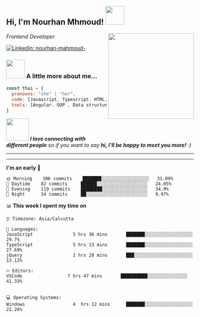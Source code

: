 <h2> Hi, I'm Nourhan Mhmoud! <img src="https://media.giphy.com/media/mGcNjsfWAjY5AEZNw6/giphy.gif" width="50"></h2>
<img align='right' src="https://media.giphy.com/media/ieyl9zmCjO4b4t6qoY/giphy.gif" width="230">
<p><em>Frontend Developer
</em></p>

[![Linkedin: nourhan-mahmoud-](https://img.shields.io/badge/-NourhanMahmoud-blue?style=flat-square&logo=Linkedin&logoColor=white&link=https://www.linkedin.com/in/nourhan-mahmoud-)](https://www.linkedin.com/in/nourhan-mahmoud-)

### <img src="https://media.giphy.com/media/VgCDAzcKvsR6OM0uWg/giphy.gif" width="50"> A little more about me...  

```javascript
const thai = {
  pronouns: "she" | "her",
  code: [Javascript, Typescript, HTML, CSS, CSS3, AJAX, Bootstrap],
  tools: [Angular, OOP , Data structure , Styled-Components],
}
```

<img src="https://media.giphy.com/media/LnQjpWaON8nhr21vNW/giphy.gif" width="60"> <em><b>I love connecting with different people</b> so if you want to say <b>hi, I'll be happy to meet you more!</b> :)</em>

---

---
<!--START_SECTION:waka-->
**I'm an early 🐤** 

```text
🌞 Morning    106 commits    ███████░░░░░░░░░░░░░░░░░░   31.09% 
🌆 Daytime    82 commits     ██████░░░░░░░░░░░░░░░░░░░   24.05% 
🌃 Evening    119 commits    ████████░░░░░░░░░░░░░░░░░   34.9% 
🌙 Night      34 commits     ██░░░░░░░░░░░░░░░░░░░░░░░   9.97%

```


📊 **This week I spent my time on** 

```text
⌚︎ Timezone: Asia/Calcutta

💬 Languages: 
JavaScript               5 hrs 36 mins       ███████░░░░░░░░░░░░░░░░░░   29.7% 
TypeScript               5 hrs 13 mins       ███████░░░░░░░░░░░░░░░░░░   27.69% 
jQuery                   2 hrs 28 mins       ███░░░░░░░░░░░░░░░░░░░░░░   13.12% 

🔥 Editors: 
VSCode                 7 hrs 47 mins       ██████████░░░░░░░░░░░░░░░   41.33% 


💻 Operating Systems: 
Windows                  4  hrs 12 mins      ███████░░░░░░░░░░░░░░░░░░   22.26%

```
